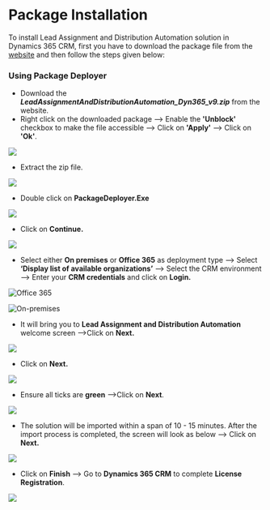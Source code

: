 # Package Installation

To install Lead Assignment and Distribution Automation solution in Dynamics 365 CRM, first you have to download the package file from the [website](https://www.inogic.com/product/productivity-apps/auto-manage-lead-assignment-and-distribution-automation-dynamics-365-crm) and then follow the steps given below:

### Using Package Deployer

* Download the _**LeadAssignmentAndDistributionAutomation\_Dyn365\_v9.zip**_ from the website.
* Right click on the downloaded package --> Enable the **'Unblock'** checkbox to make the file accessible --> Click on **'Apply'** --> Click on **'Ok'**.

![](<../../../.gitbook/assets/Package Deployer\_2.png>)

* Extract the zip file.

![](<../../../.gitbook/assets/LADA Package Install\_1.png>)

* Double click on **PackageDeployer.Exe**

![](<../../../.gitbook/assets/LADA Package Install\_2.png>)

* Click on **Continue.**

![](<../../../.gitbook/assets/LADA Package Install\_3.png>)

* Select either **On premises** or **Office 365** as deployment type --> Select **‘Display list of available organizations’** --> Select the CRM environment --> Enter your **CRM credentials** and click on **Login.**

![Office 365](<../../../.gitbook/assets/LADA Package Install\_4.png>)

![On-premises](<../../../.gitbook/assets/LADA Package Install\_11.1 (1).png>)

* It will bring you to **Lead Assignment and Distribution Automation** welcome screen -->Click on **Next.**

![](<../../../.gitbook/assets/LADA Package Install\_6.png>)

* Click on **Next.**

![](<../../../.gitbook/assets/LADA Package Install\_7.png>)

* Ensure all ticks are **green** -->Click on **Next**.

![](<../../../.gitbook/assets/LADA Package Install\_8.png>)

* The solution will be imported within a span of 10 - 15 minutes. After the import process is completed, the screen will look as below --> Click on **Next.**

![](<../../../.gitbook/assets/LADA Package Install\_9.png>)

* Click on **Finish** --> Go to **Dynamics 365 CRM** to complete **License Registration**.

![](<../../../.gitbook/assets/LADA Package Install\_10.png>)
